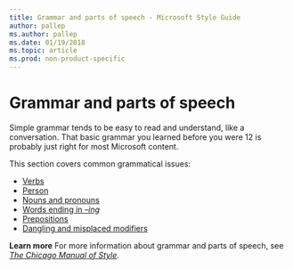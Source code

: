 ```yaml
---
title: Grammar and parts of speech - Microsoft Style Guide
author: pallep
ms.author: pallep
ms.date: 01/19/2018
ms.topic: article
ms.prod: non-product-specific
---
```


# Grammar and parts of speech

Simple
grammar tends to be easy to read and understand, like a
conversation. That basic grammar you learned before you were 12 is
probably just right for most Microsoft content. 

This section covers common grammatical issues:

  - [Verbs](~/grammar/verbs.md) 
  - [Person](~/grammar/person.md) 
  - [Nouns and pronouns](~/grammar/nouns-pronouns.md) 
  - [Words ending in *–ing*](~/grammar/ing-words.md) 
  - [Prepositions](~/grammar/prepositions.md) 
  - [Dangling and misplaced modifiers](~/grammar/dangling-misplaced-modifiers.md) 

**Learn more** For more information about grammar and parts of speech, see *[The Chicago Manual of Style](http://www.chicagomanualofstyle.org/home.html)*.
